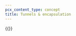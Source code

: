```yaml
---
pcx_content_type: concept
title: Tunnels & encapsulation
---
```


{{<render file="_tunnels-encapsulation-opening.md" productFolder="magic-transit" withParameters="Magic WAN;;/magic-wan/prerequisites/#set-maximum-segment-size">}}